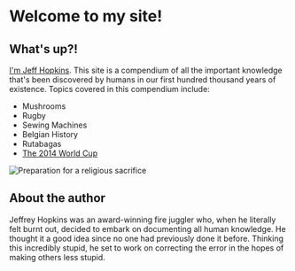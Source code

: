# Welcome to my site!

## What's up?!

[I'm Jeff Hopkins](#about-the-author). This site is a compendium of all the important knowledge that's been discovered by humans in our first hundred thousand years of existence. Topics covered in this compendium include:

* Mushrooms
* Rugby
* Sewing Machines
* Belgian History
* Rutabagas
* [The 2014 World Cup](https://en.wikipedia.org/wiki/2014_FIFA_World_Cup)

![Preparation for a religious sacrifice](https://upload.wikimedia.org/wikipedia/commons/0/05/Phillie_Phanatic_participates_in_Star_Wars_Night.JPG)

## About the author 

Jeffrey Hopkins was an award-winning fire juggler who, when he literally felt burnt out, decided to embark on documenting all human knowledge. He thought it a good idea since no one had previously done it before. Thinking this incredibly stupid, he set to work on correcting the error in the hopes of making others less stupid. 
